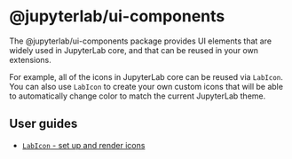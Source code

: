 # @jupyterlab/ui-components

The @jupyterlab/ui-components package provides UI elements that are widely used in JupyterLab core, and that can be reused in your own extensions.

For example, all of the icons in JupyterLab core can be reused via `LabIcon`. You can also use `LabIcon` to create your own custom icons that will be able to automatically change color to match the current JupyterLab theme.

## User guides

- [`LabIcon` - set up and render icons](markdown/labicon.md)
